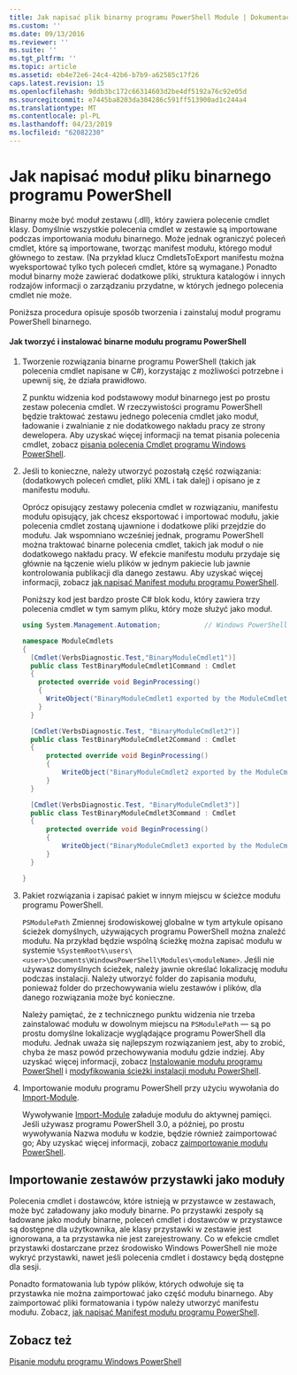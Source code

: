 ```yaml
---
title: Jak napisać plik binarny programu PowerShell Module | Dokumentacja firmy Microsoft
ms.custom: ''
ms.date: 09/13/2016
ms.reviewer: ''
ms.suite: ''
ms.tgt_pltfrm: ''
ms.topic: article
ms.assetid: eb4e72e6-24c4-42b6-b7b9-a62585c17f26
caps.latest.revision: 15
ms.openlocfilehash: 9ddb3bc172c66314603d2be4df5192a76c92e05d
ms.sourcegitcommit: e7445ba8203da304286c591ff513900ad1c244a4
ms.translationtype: MT
ms.contentlocale: pl-PL
ms.lasthandoff: 04/23/2019
ms.locfileid: "62082230"
---
```

# <a name="how-to-write-a-powershell-binary-module"></a>Jak napisać moduł pliku binarnego programu PowerShell

Binarny może być moduł zestawu (.dll), który zawiera polecenie cmdlet klasy. Domyślnie wszystkie polecenia cmdlet w zestawie są importowane podczas importowania modułu binarnego. Może jednak ograniczyć poleceń cmdlet, które są importowane, tworząc manifest modułu, którego moduł głównego to zestaw. (Na przykład klucz CmdletsToExport manifestu można wyeksportować tylko tych poleceń cmdlet, które są wymagane.) Ponadto moduł binarny może zawierać dodatkowe pliki, struktura katalogów i innych rodzajów informacji o zarządzaniu przydatne, w których jednego polecenia cmdlet nie może.

Poniższa procedura opisuje sposób tworzenia i zainstaluj moduł programu PowerShell binarnego.

#### <a name="how-to-create-and-install-a-powershell-binary-module"></a>Jak tworzyć i instalować binarne modułu programu PowerShell

1. Tworzenie rozwiązania binarne programu PowerShell (takich jak polecenia cmdlet napisane w C#), korzystając z możliwości potrzebne i upewnij się, że działa prawidłowo.

   Z punktu widzenia kod podstawowy moduł binarnego jest po prostu zestaw polecenia cmdlet. W rzeczywistości programu PowerShell będzie traktować zestawu jednego polecenia cmdlet jako moduł, ładowanie i zwalnianie z nie dodatkowego nakładu pracy ze strony dewelopera. Aby uzyskać więcej informacji na temat pisania polecenia cmdlet, zobacz [pisania polecenia Cmdlet programu Windows PowerShell](../cmdlet/writing-a-windows-powershell-cmdlet.md).

2. Jeśli to konieczne, należy utworzyć pozostałą część rozwiązania: (dodatkowych poleceń cmdlet, pliki XML i tak dalej) i opisano je z manifestu modułu.

   Oprócz opisujący zestawy polecenia cmdlet w rozwiązaniu, manifestu modułu opisujący, jak chcesz eksportować i importować modułu, jakie polecenia cmdlet zostaną ujawnione i dodatkowe pliki przejdzie do modułu. Jak wspomniano wcześniej jednak, programu PowerShell można traktować binarne polecenia cmdlet, takich jak moduł o nie dodatkowego nakładu pracy. W efekcie manifestu modułu przydaje się głównie na łączenie wielu plików w jednym pakiecie lub jawnie kontrolowania publikacji dla danego zestawu. Aby uzyskać więcej informacji, zobacz [jak napisać Manifest modułu programu PowerShell](http://msdn.microsoft.com/en-us/abe4c24b-e64e-4a61-81d5-18c4fceba0b6).

   Poniższy kod jest bardzo proste C# blok kodu, który zawiera trzy polecenia cmdlet w tym samym pliku, który może służyć jako moduł.

   ```csharp
   using System.Management.Automation;           // Windows PowerShell namespace.

   namespace ModuleCmdlets
   {
     [Cmdlet(VerbsDiagnostic.Test,"BinaryModuleCmdlet1")]
     public class TestBinaryModuleCmdlet1Command : Cmdlet
     {
       protected override void BeginProcessing()
       {
         WriteObject("BinaryModuleCmdlet1 exported by the ModuleCmdlets module.");
       }
     }

     [Cmdlet(VerbsDiagnostic.Test, "BinaryModuleCmdlet2")]
     public class TestBinaryModuleCmdlet2Command : Cmdlet
     {
         protected override void BeginProcessing()
         {
             WriteObject("BinaryModuleCmdlet2 exported by the ModuleCmdlets module.");
         }
     }

     [Cmdlet(VerbsDiagnostic.Test, "BinaryModuleCmdlet3")]
     public class TestBinaryModuleCmdlet3Command : Cmdlet
     {
         protected override void BeginProcessing()
         {
             WriteObject("BinaryModuleCmdlet3 exported by the ModuleCmdlets module.");
         }
     }

   }
   ```

3. Pakiet rozwiązania i zapisać pakiet w innym miejscu w ścieżce modułu programu PowerShell.

   `PSModulePath` Zmiennej środowiskowej globalne w tym artykule opisano ścieżek domyślnych, używających programu PowerShell można znaleźć modułu. Na przykład będzie wspólną ścieżkę można zapisać modułu w systemie `%SystemRoot%\users\<user>\Documents\WindowsPowerShell\Modules\<moduleName>`. Jeśli nie używasz domyślnych ścieżek, należy jawnie określać lokalizację modułu podczas instalacji. Należy utworzyć folder do zapisania modułu, ponieważ folder do przechowywania wielu zestawów i plików, dla danego rozwiązania może być konieczne.

   Należy pamiętać, że z technicznego punktu widzenia nie trzeba zainstalować modułu w dowolnym miejscu na `PSModulePath` — są po prostu domyślne lokalizacje wyglądające programu PowerShell dla modułu. Jednak uważa się najlepszym rozwiązaniem jest, aby to zrobić, chyba że masz powód przechowywania modułu gdzie indziej. Aby uzyskać więcej informacji, zobacz [Instalowanie modułu programu PowerShell](./installing-a-powershell-module.md) i [modyfikowania ścieżki instalacji modułu PowerShell](./modifying-the-psmodulepath-installation-path.md).

4. Importowanie modułu programu PowerShell przy użyciu wywołania do [Import-Module](/powershell/module/Microsoft.PowerShell.Core/Import-Module).

   Wywoływanie [Import-Module](/powershell/module/Microsoft.PowerShell.Core/Import-Module) załaduje modułu do aktywnej pamięci. Jeśli używasz programu PowerShell 3.0, a później, po prostu wywoływania Nazwa modułu w kodzie, będzie również zaimportować go; Aby uzyskać więcej informacji, zobacz [zaimportowanie modułu PowerShell](./importing-a-powershell-module.md).

## <a name="importing-snap-in-assemblies-as-modules"></a>Importowanie zestawów przystawki jako moduły

Polecenia cmdlet i dostawców, które istnieją w przystawce w zestawach, może być załadowany jako moduły binarne. Po przystawki zespoły są ładowane jako moduły binarne, poleceń cmdlet i dostawców w przystawce są dostępne dla użytkownika, ale klasy przystawki w zestawie jest ignorowana, a ta przystawka nie jest zarejestrowany. Co w efekcie cmdlet przystawki dostarczane przez środowisko Windows PowerShell nie może wykryć przystawki, nawet jeśli polecenia cmdlet i dostawcy będą dostępne dla sesji.

Ponadto formatowania lub typów plików, których odwołuje się ta przystawka nie można zaimportować jako część modułu binarnego. Aby zaimportować pliki formatowania i typów należy utworzyć manifestu modułu. Zobacz, [jak napisać Manifest modułu programu PowerShell](http://msdn.microsoft.com/en-us/abe4c24b-e64e-4a61-81d5-18c4fceba0b6).

## <a name="see-also"></a>Zobacz też

[Pisanie modułu programu Windows PowerShell](./writing-a-windows-powershell-module.md)

